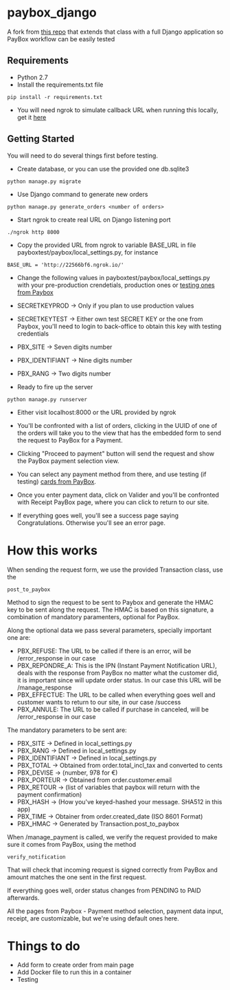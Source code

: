 # paybox_django

A fork from [this repo](https://github.com/pmhoudry/pythonPaybox) that extends that class with a full Django application so 
PayBox workflow can be easily tested

## Requirements

* Python 2.7
* Install the requirements.txt file 

`pip install -r requirements.txt`

* You will need ngrok to simulate callback URL when running this locally, get it [here](https://ngrok.com/download)

## Getting Started

You will need to do several things first before testing.

* Create database, or you can use the provided one db.sqlite3

`python manage.py migrate`

* Use Django command to generate new orders

`python manage.py generate_orders <number of orders>`

* Start ngrok to create real URL on Django listening port

`./ngrok http 8000`

* Copy the provided URL from ngrok to variable BASE_URL in file payboxtest/paybox/local_settings.py, for instance

`BASE_URL = 'http://22566bf6.ngrok.io/'`

* Change the following values in payboxtest/paybox/local_settings.py with your pre-production crendetials, production ones or [testing ones from Paybox](http://www1.paybox.com/espace-integrateur-documentation/comptes-de-tests-2/?lang=en) 

* SECRETKEYPROD -> Only if you plan to use production values

* SECRETKEYTEST -> Either own test SECRET KEY or the one from Paybox, you'll need to login to back-office to obtain this key with testing credentials
* PBX_SITE -> Seven digits number
* PBX_IDENTIFIANT -> Nine digits number
* PBX_RANG -> Two digits number

* Ready to fire up the server

`python manage.py runserver`

* Either visit localhost:8000 or the URL provided by ngrok

* You'll be confronted with a list of orders, clicking in the UUID of one of the orders will take you to the view that has the embedded form to send the request to PayBox for a Payment. 

* Clicking "Proceed to payment" button will send the request and show the PayBox payment selection view.

* You can select any payment method from there, and use testing (if testing) [cards from PayBox](http://www1.paybox.com/espace-integrateur-documentation/les-cartes-de-test/?lang=en).
 
* Once you enter payment data, click on Valider and you'll be confronted with Receipt PayBox page, where you can click to return to our site.
 
* If everything goes well, you'll see a success page saying Congratulations. Otherwise you'll see an error page.


# How this works

When sending the request form, we use the provided Transaction class, use the 

`post_to_paybox`

Method to sign the request to be sent to Paybox and generate the HMAC key to be sent along the request. The HMAC is based on this signature, 
a combination of mandatory paramenters, optional for PayBox.

Along the optional data we pass several parameters, specially important one are:

* PBX_REFUSE: The URL to be called if there is an error, will be /error_response in our case
* PBX_REPONDRE_A: This is the IPN (Instant Payment Notification URL), deals with the response from PayBox no matter what the customer did, it is important since will update order status. In our case this URL will be /manage_response
* PBX_EFFECTUE: The URL to be called when everything goes well and customer wants to return to our site, in our case /success
* PBX_ANNULE: The URL to be called if purchase in canceled, will be /error_response in our case


The mandatory parameters to be sent are:

* PBX_SITE -> Defined in local_settings.py
* PBX_RANG -> Defined in local_settings.py
* PBX_IDENTIFIANT -> Defined in local_settings.py
* PBX_TOTAL -> Obtained from order.total_incl_tax and converted to cents
* PBX_DEVISE -> (number, 978 for €)
* PBX_PORTEUR -> Obtained from order.customer.email
* PBX_RETOUR -> (list of variables that paybox will return with the payment confirmation)
* PBX_HASH -> (How you've keyed-hashed your message. SHA512 in this app)
* PBX_TIME -> Obtainer from order.created_date (ISO 8601 Format)
* PBX_HMAC -> Generated by Transaction.post_to_paybox


When /manage_payment is called, we verify the request provided to make sure it comes from PayBox, using the method

`verify_notification`

That will check that incoming request is signed correctly from PayBox and amount matches the one sent in the first request.

If everything goes well, order status changes from PENDING to PAID afterwards.

All the pages from Paybox - Payment method selection, payment data input, receipt, are customizable, but we're using default ones here.


# Things to do

* Add form to create order from main page
* Add Docker file to run this in a container
* Testing
